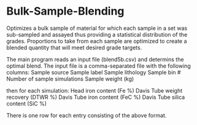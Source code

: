 # Bulk-Sample-Blending
Optimizes a bulk sample of material for which each sample in a set was sub-sampled and assayed thus providing a statistical distribution of the grades. Proportions to take from each sample are optimized to create a blended quantity that will meet desired grade targets.

The main program reads an input file (blend5b.csv) and determins the optimal blend.
The input file is a comma-separated file with the following columns:
Sample source
Sample label
Sample lithology
Sample bin #
Number of sample simulations
Sample weight (kg)

then for each simulation:
Head iron content (Fe %)
Davis Tube weight recovery (DTWR %)
Davis Tube iron content (FeC %)
Davis Tube silica content (SiC %)

There is one row for each entry consisting of the above format.

